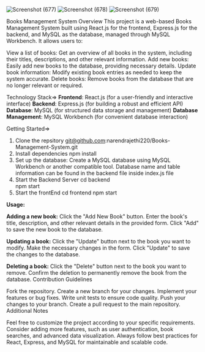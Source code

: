 ![Screenshot (677)](https://github.com/narendrajethi220/Books-Management-System/assets/55850738/de5f919b-c310-42fa-be6a-7dedd5c7051e)
![Screenshot (678)](https://github.com/narendrajethi220/Books-Management-System/assets/55850738/a1d5c15d-4ed9-452f-b7a8-cb9b6ed843d5)
![Screenshot (679)](https://github.com/narendrajethi220/Books-Management-System/assets/55850738/1d96d909-7d9f-4f86-a848-7ef855bf6b1f)

Books Management System
Overview
This project is a web-based Books Management System built using React.js for the frontend, Express.js for the backend, and MySQL as the database, managed through MySQL Workbench. It allows users to:

View a list of books: Get an overview of all books in the system, including their titles, descriptions, and other relevant information.
Add new books: Easily add new books to the database, providing necessary details.
Update book information: Modify existing book entries as needed to keep the system accurate.
Delete books: Remove books from the database that are no longer relevant or required.

Technology Stack=>
**Frontend**: React.js (for a user-friendly and interactive interface)
**Backend**: Express.js (for building a robust and efficient API)
**Database**: MySQL (for structured data storage and management)
**Database Management**: MySQL Workbench (for convenient database interaction)

Getting Started=>
1) Clone the repsitory
   git@github.com:narendrajethi220/Books-Management-System.git
2) Install dependencies
   npm install
3) Set up the database:
   Create a MySQL database using MySQL Workbench or another compatible tool.
   Database name and table information can be found in the backend file inside index.js file
4) Start the Backend Server
   cd backend   
   npm start
5) Start the frontEnd
   cd frontend
   npm start

**Usage:**

**Adding a new book:**
Click the "Add New Book" button.
Enter the book's title, description, and other relevant details in the provided form.
Click "Add" to save the new book to the database.

**Updating a book:**
Click the "Update" button next to the book you want to modify.
Make the necessary changes in the form.
Click "Update" to save the changes to the database.

**Deleting a book:**
Click the "Delete" button next to the book you want to remove.
Confirm the deletion to permanently remove the book from the database.
Contribution Guidelines

Fork the repository.
Create a new branch for your changes.
Implement your features or bug fixes.
Write unit tests to ensure code quality.
Push your changes to your branch.
Create a pull request to the main repository.
Additional Notes

Feel free to customize the project according to your specific requirements.
Consider adding more features, such as user authentication, book searches, and advanced data visualization.
Always follow best practices for React, Express, and MySQL for maintainable and scalable code.
